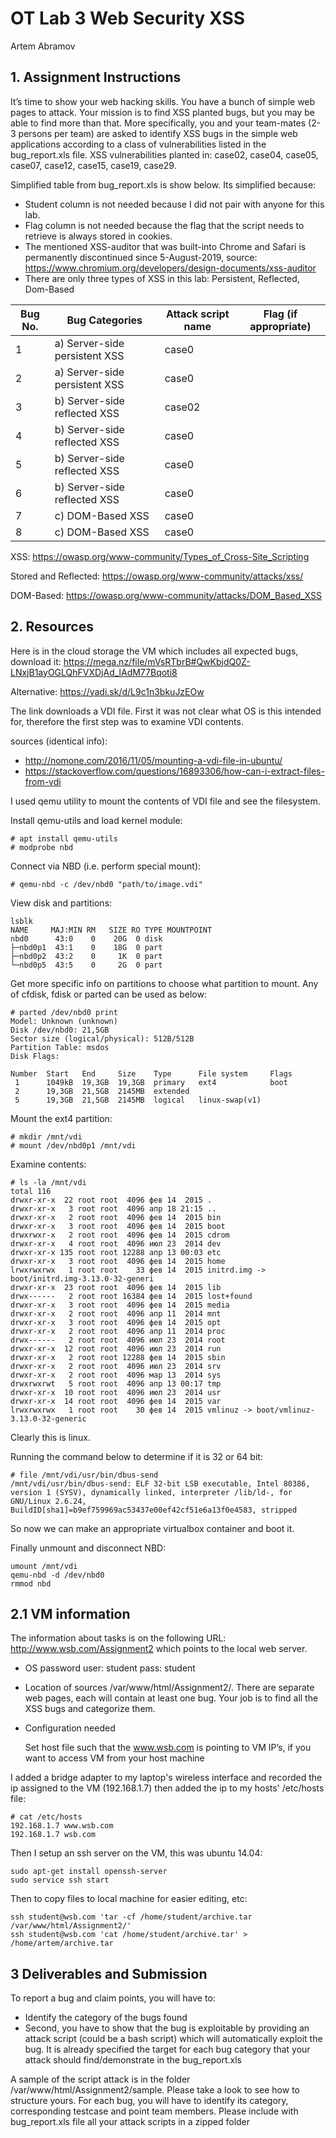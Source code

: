 # OT Lab 3 Web Security XSS

Artem Abramov



## 1. Assignment Instructions

It’s time to show your web hacking skills. You have a bunch of simple web pages to attack. Your mission is to find XSS planted bugs, but you may be able to find more than that. More specifically, you and your team-mates (2-3 persons per team) are asked to identify XSS bugs in the simple web applications according to a class of vulnerabilities listed in the bug_report.xls file. XSS vulnerabilities planted in: case02, case04, case05, case07, case12, case15, case19, case29.


Simplified table from bug_report.xls is show below. 
Its simplified because:
- Student column is not needed because I did not pair with anyone for this lab.
- Flag column is not needed because the flag that the script needs to retrieve is always stored in cookies.
- The mentioned XSS-auditor that was built-into Chrome and Safari is permanently discontinued since 5-August-2019, 
  source: https://www.chromium.org/developers/design-documents/xss-auditor
- There are only three types of XSS in this lab: Persistent, Reflected, Dom-Based

| Bug No. | Bug Categories                 | Attack script name | Flag (if appropriate) |
| ------- | -------------------------------| ------------------ | --------------------- |
| 1       | a) Server-side persistent XSS  |      case0         |                       |
| 2       | a) Server-side persistent XSS  |      case0         |                       |
| 3       | b) Server-side reflected XSS   |      case02        |                       |
| 4       | b) Server-side reflected XSS   |      case0         |                       |
| 5       | b) Server-side reflected XSS   |      case0         |                       |
| 6       | b) Server-side reflected XSS   |      case0         |                       |
| 7       | c) DOM-Based XSS               |      case0         |                       |
| 8       | c) DOM-Based XSS               |      case0         |                       |



XSS: https://owasp.org/www-community/Types_of_Cross-Site_Scripting

Stored and Reflected: https://owasp.org/www-community/attacks/xss/

DOM-Based: https://owasp.org/www-community/attacks/DOM_Based_XSS



## 2. Resources
Here is in the cloud storage the VM which includes all expected bugs, download it:
https://mega.nz/file/mVsRTbrB#QwKbjdQ0Z-LNxjB1ayOGLQhFVXDjAd_lAdM77Bqoti8

Alternative: https://yadi.sk/d/L9c1n3bkuJzEOw

The link downloads a VDI file. First it was not clear what OS is this intended for, therefore the first step was to examine VDI contents.

sources (identical info):

- http://nomone.com/2016/11/05/mounting-a-vdi-file-in-ubuntu/
- https://stackoverflow.com/questions/16893306/how-can-i-extract-files-from-vdi

I used qemu utility to mount the contents of VDI file and see the filesystem. 

Install qemu-utils and load kernel module:

```
# apt install qemu-utils
# modprobe nbd
```

Connect via NBD (i.e. perform special mount):

```
# qemu-nbd -c /dev/nbd0 "path/to/image.vdi"
```
View disk and partitions:
```
lsblk
NAME     MAJ:MIN RM   SIZE RO TYPE MOUNTPOINT
nbd0      43:0    0    20G  0 disk 
├─nbd0p1  43:1    0    18G  0 part 
├─nbd0p2  43:2    0     1K  0 part 
└─nbd0p5  43:5    0     2G  0 part
```

Get more specific info on partitions to choose what partition to mount. Any of cfdisk, fdisk or parted can be used as below:
```
# parted /dev/nbd0 print
Model: Unknown (unknown)
Disk /dev/nbd0: 21,5GB
Sector size (logical/physical): 512B/512B
Partition Table: msdos
Disk Flags: 

Number  Start   End     Size    Type      File system     Flags
 1      1049kB  19,3GB  19,3GB  primary   ext4            boot
 2      19,3GB  21,5GB  2145MB  extended
 5      19,3GB  21,5GB  2145MB  logical   linux-swap(v1)
```

Mount the ext4 partition:
```
# mkdir /mnt/vdi
# mount /dev/nbd0p1 /mnt/vdi
```

Examine contents:
```
# ls -la /mnt/vdi
total 116
drwxr-xr-x  22 root root  4096 фев 14  2015 .
drwxr-xr-x   3 root root  4096 апр 18 21:15 ..
drwxr-xr-x   2 root root  4096 фев 14  2015 bin
drwxr-xr-x   3 root root  4096 фев 14  2015 boot
drwxrwxr-x   2 root root  4096 фев 14  2015 cdrom
drwxr-xr-x   4 root root  4096 июл 23  2014 dev
drwxr-xr-x 135 root root 12288 апр 13 00:03 etc
drwxr-xr-x   3 root root  4096 фев 14  2015 home
lrwxrwxrwx   1 root root    33 фев 14  2015 initrd.img -> boot/initrd.img-3.13.0-32-generi
drwxr-xr-x  23 root root  4096 фев 14  2015 lib
drwx------   2 root root 16384 фев 14  2015 lost+found
drwxr-xr-x   3 root root  4096 фев 14  2015 media
drwxr-xr-x   2 root root  4096 апр 11  2014 mnt
drwxr-xr-x   3 root root  4096 фев 14  2015 opt
drwxr-xr-x   2 root root  4096 апр 11  2014 proc
drwx------   2 root root  4096 июл 23  2014 root
drwxr-xr-x  12 root root  4096 июл 23  2014 run
drwxr-xr-x   2 root root 12288 фев 14  2015 sbin
drwxr-xr-x   2 root root  4096 июл 23  2014 srv
drwxr-xr-x   2 root root  4096 мар 13  2014 sys
drwxrwxrwt   5 root root  4096 апр 13 00:17 tmp
drwxr-xr-x  10 root root  4096 июл 23  2014 usr
drwxr-xr-x  14 root root  4096 фев 14  2015 var
lrwxrwxrwx   1 root root    30 фев 14  2015 vmlinuz -> boot/vmlinuz-3.13.0-32-generic
```

Clearly this is linux. 

Running the command below to determine if it is 32 or 64 bit:

```
# file /mnt/vdi/usr/bin/dbus-send 
/mnt/vdi/usr/bin/dbus-send: ELF 32-bit LSB executable, Intel 80386, version 1 (SYSV), dynamically linked, interpreter /lib/ld-, for GNU/Linux 2.6.24, BuildID[sha1]=b9ef759969ac53437e00ef42cf51e6a13f0e4583, stripped
```

So now we can make an appropriate virtualbox container and boot it.

Finally unmount and disconnect NBD:

```
umount /mnt/vdi
qemu-nbd -d /dev/nbd0
rmmod nbd
```





## 2.1 VM information
The information about tasks is on the following URL: http://www.wsb.com/Assignment2 which points to the local web server.
- OS password
  user: student
  pass: student

- Location of sources 
  /var/www/html/Assignment2/. There are separate web pages, each will contain at least one bug. Your job is to find all the XSS bugs and categorize them.

- Configuration needed

    Set host file such that the www.wsb.com is pointing to VM IP’s, if you want to access VM from your host machine



I added a bridge adapter to my laptop's wireless interface and recorded the ip assigned to the VM (192.168.1.7) then added the ip to my hosts' /etc/hosts file:

```
# cat /etc/hosts
192.168.1.7	www.wsb.com
192.168.1.7	wsb.com
```

Then I setup an ssh server on the VM, this was ubuntu 14.04:

```
sudo apt-get install openssh-server
sudo service ssh start
```

Then to copy files to local machine for easier editing, etc:

```
ssh student@wsb.com 'tar -cf /home/student/archive.tar /var/www/html/Assignment2/'
ssh student@wsb.com 'cat /home/student/archive.tar' > /home/artem/archive.tar
```



## 3 Deliverables and Submission

To report a bug and claim points, you will have to:

- Identify the category of the bugs found
- Second, you have to show that the bug is exploitable by providing an attack script (could be a bash script) which will automatically exploit the bug. It is already specified the target for each bug category that your attack should find/demonstrate in the bug_report.xls


A sample of the script attack is in the folder /var/www/html/Assignment2/sample. Please take a look to see how to structure yours. For each bug, you will have to identify its category, corresponding testcase and point team members. Please include with bug_report.xls file all your attack scripts in a zipped folder


